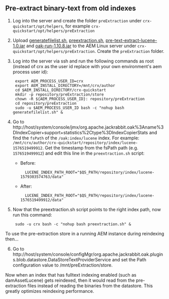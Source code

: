 
## Pre-extract binary-text from old indexes
1. Log into the server and create the folder ```preExtraction``` under ```crx-quickstart/opt/helpers```, for example ```crx-quickstart/opt/helpers/preExtraction```
2. Upload [generatefilelist.sh](generatefilelist.sh), [preextraction.sh](preextraction.sh), [pre-text-extract-lucene-1.0.jar](pre-text-extract-lucene-1.0.jar?raw=true) and [oak-run-1.10.8.jar](https://repo1.maven.org/maven2/org/apache/jackrabbit/oak-run/1.10.8/oak-run-1.10.8.jar) to the AEM Linux server under ```crx-quickstart/opt/helpers/preExtraction```.  Create the ```preExtraction``` folder.
3. Log into the server via ssh and run the following commands as root (instead of crx as the user id replace with your own environment's aem process user id):
    
        export AEM_PROCESS_USER_ID=crx
        export AEM_INSTALL_DIRECTORY=/mnt/crx/author
        cd $AEM_INSTALL_DIRECTORY/crx-quickstart
        mkdir -p repository/preExtraction/store
        chown -R ${AEM_PROCESS_USER_ID}: repository/preExtraction
        cd repository/preExtraction
        sudo -u $AEM_PROCESS_USER_ID bash -c "nohup bash generatefilelist.sh" &

4. Go to http://host/system/console/jmx/org.apache.jackrabbit.oak%3Aname%3DIndexCopier+support+statistics%2Ctype%3DIndexCopierStats and find the ```fsPath``` of the ```/oak:index/lucene``` index.  For example: ```/mnt/crx/author/crx-quickstart/repository/index/lucene-1576519499912```.  Get the timestamp from the fsPath path (e.g. ```1576519499912```) and edit this line in the ```preextraction.sh``` script:

    * Before:

            LUCENE_INDEX_PATH_ROOT="$QS_PATH/repository/index/lucene-1579303574763/data"

    * After:
 
            LUCENE_INDEX_PATH_ROOT="$QS_PATH/repository/index/lucene-1576519499912/data"

5. Now that the preextraction.sh script points to the right index path, now run this command:

        sudo -u crx bash -c "nohup bash preextraction.sh" &

To use the pre-extraction store in a running AEM instance during reindexing then...

6. Go to http://host/system/console/configMgr/org.apache.jackrabbit.oak.plugins.blob.datastore.DataStoreTextProviderService and set the Path configuration value to /mnt/preExtraction/store.

Now when an index that has fulltext indexing enabled (such as damAssetLucene) gets reindexed, then it would read from the pre-extraction files instead of reading the binaries from the datastore.  This greatly optimizes reindexing performance.

